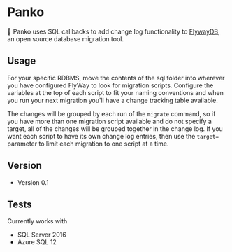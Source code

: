Panko
======
:fried_shrimp: Panko uses SQL callbacks to add change log functionality to [FlywayDB](https://flywaydb.org/), an open source database migration tool.

## Usage 
For your specific RDBMS, move the contents of the sql folder into wherever you have configured FlyWay to look for migration scripts. Configure the variables at the top of each script to fit your naming conventions and when you run your next migration you'll have a change tracking table available. 

The changes will be grouped by each run of the `migrate` command, so if you have more than one migration script available and do not specify a target, all of the changes will be grouped together in the change log. If you want each script to have its own change log entries, then use the `target=` parameter to limit each migration to one script at a time.

## Version 
* Version 0.1

## Tests
Currently works with 
* SQL Server 2016 
* Azure SQL 12
